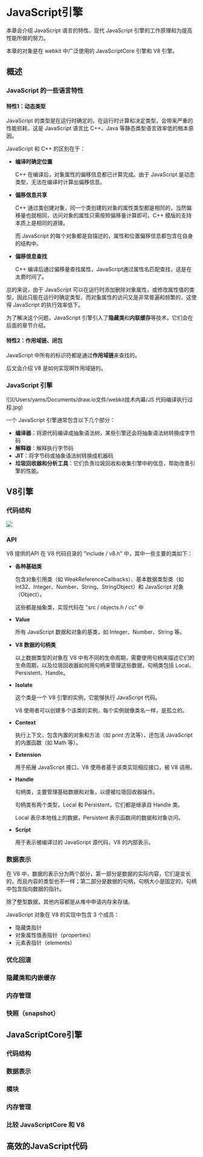 # JavaScript引擎

本章会介绍 JavaScript 语言的特性、现代 JavaScript 引擎的工作原理和为提高性能所做的努力。

本章的对象是在 webkit 中广泛使用的 JavaScriptCore 引擎和 V8 引擎。

## 概述

### JavaScript 的一些语言特性

#### 特性1：动态类型

JavaScript 的类型是在运行时确定的。在运行时计算和决定类型，会带来严重的性能损耗，这是 JavaScript 语言比 C++、Java 等静态类型语言效率低的根本原因。

JavaScript 和 C++ 的区别在于：

* **编译时确定位置**

  C++ 在编译后，对象属性的偏移信息都已计算完成。由于 JavaScript 是动态类型，无法在编译时计算出偏移信息。

* **偏移信息共享**

  C++ 通过类创建对象，同一个类创建的对象的属性类型都是相同的，当然偏移量也就相同，访问对象的属性只需按照偏移量计算即可。C++ 模版的支持本质上是相同的道理。

  而 JavaScript 的每个对象都是自描述的，属性和位置偏移信息都包含在自身的结构中。

* **偏移信息查找**

  C++ 编译后通过偏移量查找属性，JavaScript通过属性名匹配查找，这是在太费时间了。

总的来说，由于 JavaScript 可以在运行时添加删除对象属性，或修改属性值的类型，因此只能在运行时确定类型，而对象属性的访问又是非常普遍和频繁的，这使得 JavaScript 的执行效率低下。

为了解决这个问题，JavaScript 引擎引入了**隐藏类**和**内联缓存**等技术，它们会在后面的章节介绍。

#### 特性2：作用域链、闭包

JavaScript 中所有的标识符都是通过**作用域链**来查找的。

后文会介绍 V8 是如何实现啊作用域链的。

### JavaScript 引擎

![](/Users/yams/Documents/draw.io文件/webkit技术内幕/JS 代码编译执行过程.jpg)

一个 JavaScript 引擎通常包含以下几个部分：

* **编译器**：将源代码编译成抽象语法树，某些引擎还会将抽象语法树转换成字节码
* **解释器**：解释执行字节码
* **JIT**：将字节码或抽象语法树转换成机器码
* **垃圾回收器和分析工具**：它们负责垃圾回收和收集引擎中的信息，帮助改善引擎的性能。

## V8引擎

### 代码结构

![](/Users/yams/Documents/draw.io文件/webkit技术内幕/V8目录.jpg)

### API

V8 提供的API 在 V8 代码目录的 "include / v8.h" 中，其中一些主要的类如下：

* **各种基础类**

  包含对象引用类（如 WeakReferenceCallbacks）、基本数据类型类（如 Int32、Integer、Number、String、StringObject）和 JavaScript 对象（Object）。

  这些都是抽象类，实现代码在 "src / objects.h / cc" 中

* **Value**

  所有 JavaScript 数据和对象的基类，如 Integer、Number、String 等。

* **V8 数据的句柄类**

  以上数据类型的对象在 V8 中有不同的生命周期，需要使用句柄来描述它们的生命周期，以及垃圾回收器如何用句柄来管理这些数据，句柄类包括 Local、Persistent、Handle。

* **Isolate**

  这个类是一个 V8 引擎的实例，它能够执行 JavaScript 代码。

  V8 使用者可以创建多个该类的实例，每个实例就像类名一样，是孤立的。

* **Context**

  执行上下文，包含内置的对象和方法（如 print 方法等），还包活 JavaScript 的内置函数（如 Math 等）。

* **Extension**

  用于拓展 JavaScript 接口，V8 使用者基于该类实现相应接口，被 V8 调用。

* **Handle**

  句柄类，主要管理基础数据和对象，以便被垃圾回收器操作。

  句柄类有两个类型，Local 和 Persistent，它们都是继承自 Handle 类。

  Local 表示本地栈上的数据，Persistent 表示函数间的数据和对象访问。

* **Script**

  用于表示被编译过的 JavaScript 源代码，V8 的内部表示。

### 数据表示

在 V8 中，数据的表示分为两个部分，第一部分是数据的实际内容，它们是变长的，而且内容的类型也不一样；第二部分是数据的句柄，句柄大小是固定的，句柄中包含指向数据的指针。

除了整型数据，其他内容都是从堆中申请内存来存储。

JavaScript 对象在 V8 的实现中包含 3 个成员：

* 隐藏类指针
* 对象属性值表指针（properties）
* 元素表指针（elements）

### 优化回滚

### 隐藏类和内嵌缓存

### 内存管理

### 快照（snapshot）

## JavaScriptCore引擎

### 代码结构

### 数据表示

### 模块

### 内存管理

### 比较 JavaScriptCore 和 V8

## 高效的JavaScript代码